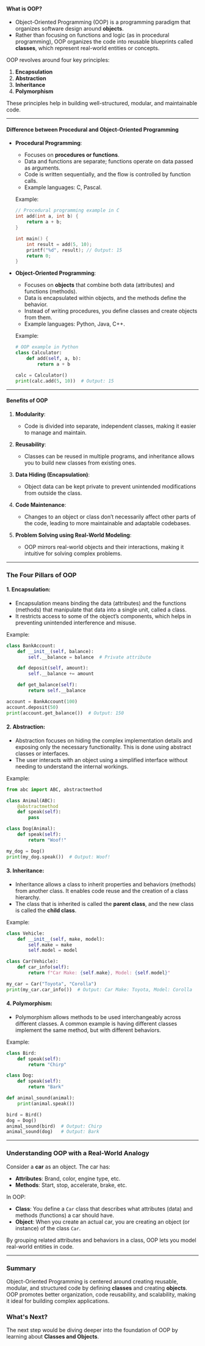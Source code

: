 
#### **What is OOP**?

- Object-Oriented Programming (OOP) is a programming paradigm that organizes software design around **objects**. 
- Rather than focusing on functions and logic (as in procedural programming), OOP organizes the code into reusable blueprints called **classes**, which represent real-world entities or concepts.

OOP revolves around four key principles:
1. **Encapsulation**
2. **Abstraction**
3. **Inheritance**
4. **Polymorphism**

These principles help in building well-structured, modular, and maintainable code.

---

#### **Difference between Procedural and Object-Oriented Programming**

- **Procedural Programming**:
  - Focuses on **procedures or functions**.
  - Data and functions are separate; functions operate on data passed as arguments.
  - Code is written sequentially, and the flow is controlled by function calls.
  - Example languages: C, Pascal.

  Example:
  ```c
  // Procedural programming example in C
  int add(int a, int b) {
      return a + b;
  }

  int main() {
      int result = add(5, 10);
      printf("%d", result); // Output: 15
      return 0;
  }
  ```

- **Object-Oriented Programming**:
  - Focuses on **objects** that combine both data (attributes) and functions (methods).
  - Data is encapsulated within objects, and the methods define the behavior.
  - Instead of writing procedures, you define classes and create objects from them.
  - Example languages: Python, Java, C++.

  Example:
  ```python
  # OOP example in Python
  class Calculator:
      def add(self, a, b):
          return a + b

  calc = Calculator()
  print(calc.add(5, 10))  # Output: 15
  ```

---

#### **Benefits of OOP**

1. **Modularity**: 
   - Code is divided into separate, independent classes, making it easier to manage and maintain.

2. **Reusability**:
   - Classes can be reused in multiple programs, and inheritance allows you to build new classes from existing ones.

3. **Data Hiding (Encapsulation)**:
   - Object data can be kept private to prevent unintended modifications from outside the class.

4. **Code Maintenance**:
   - Changes to an object or class don’t necessarily affect other parts of the code, leading to more maintainable and adaptable codebases.

5. **Problem Solving using Real-World Modeling**:
   - OOP mirrors real-world objects and their interactions, making it intuitive for solving complex problems.

---

### **The Four Pillars of OOP**

#### 1. **Encapsulation**:
   - Encapsulation means binding the data (attributes) and the functions (methods) that manipulate that data into a single unit, called a class.
   - It restricts access to some of the object’s components, which helps in preventing unintended interference and misuse.

   Example:
   ```python
   class BankAccount:
       def __init__(self, balance):
           self.__balance = balance  # Private attribute

       def deposit(self, amount):
           self.__balance += amount

       def get_balance(self):
           return self.__balance

   account = BankAccount(100)
   account.deposit(50)
   print(account.get_balance())  # Output: 150
   ```

#### 2. **Abstraction**:
   - Abstraction focuses on hiding the complex implementation details and exposing only the necessary functionality. This is done using abstract classes or interfaces.
   - The user interacts with an object using a simplified interface without needing to understand the internal workings.

   Example:
   ```python
   from abc import ABC, abstractmethod

   class Animal(ABC):
       @abstractmethod
       def speak(self):
           pass

   class Dog(Animal):
       def speak(self):
           return "Woof!"

   my_dog = Dog()
   print(my_dog.speak())  # Output: Woof!
   ```

#### 3. **Inheritance**:
   - Inheritance allows a class to inherit properties and behaviors (methods) from another class. It enables code reuse and the creation of a class hierarchy.
   - The class that is inherited is called the **parent class**, and the new class is called the **child class**.

   Example:
   ```python
   class Vehicle:
       def __init__(self, make, model):
           self.make = make
           self.model = model

   class Car(Vehicle):
       def car_info(self):
           return f"Car Make: {self.make}, Model: {self.model}"

   my_car = Car("Toyota", "Corolla")
   print(my_car.car_info())  # Output: Car Make: Toyota, Model: Corolla
   ```

#### 4. **Polymorphism**:
   - Polymorphism allows methods to be used interchangeably across different classes. A common example is having different classes implement the same method, but with different behaviors.

   Example:
   ```python
   class Bird:
       def speak(self):
           return "Chirp"

   class Dog:
       def speak(self):
           return "Bark"

   def animal_sound(animal):
       print(animal.speak())

   bird = Bird()
   dog = Dog()
   animal_sound(bird)  # Output: Chirp
   animal_sound(dog)   # Output: Bark
   ```

---

### **Understanding OOP with a Real-World Analogy**

Consider a **car** as an object. The car has:
- **Attributes**: Brand, color, engine type, etc.
- **Methods**: Start, stop, accelerate, brake, etc.

In OOP:
- **Class**: You define a `Car` class that describes what attributes (data) and methods (functions) a car should have.
- **Object**: When you create an actual car, you are creating an object (or instance) of the class `Car`.

By grouping related attributes and behaviors in a class, OOP lets you model real-world entities in code.

---

### **Summary**

Object-Oriented Programming is centered around creating reusable, modular, and structured code by defining **classes** and creating **objects**. OOP promotes better organization, code reusability, and scalability, making it ideal for building complex applications.

### What's Next?
The next step would be diving deeper into the foundation of OOP by learning about **Classes and Objects**.
